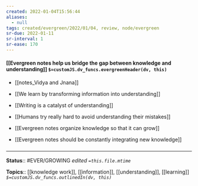 ```yaml
---
created: 2022-01-04T15:56:44 
aliases:
  - null
tags: created/evergreen/2022/01/04, review, node/evergreen
sr-due: 2022-01-11
sr-interval: 1
sr-ease: 170
---
```


#### [[Evergreen notes help us bridge the gap between knowledge and understanding]] `$=customJS.dv_funcs.evergreenHeader(dv, this)`

- [[notes_Vidya and Jnana]]
- [[We learn by transforming information into understanding]]
- [[Writing is a catalyst of understanding]]
- [[Humans try really hard to avoid understanding their mistakes]]

- [[Evergreen notes organize knowledge so that it can grow]]
- [[Evergreen notes should be constantly integrating new knowledge]]

### <hr class="footnote"/>

**Status**:: #EVER/GROWING
*edited `=this.file.mtime`*

**Topics**:: [[knowledge work]], [[information]], [[understanding]], [[learning]]
*`$=customJS.dv_funcs.outlinedIn(dv, this)`*
